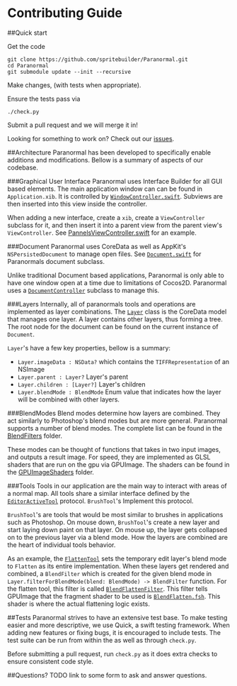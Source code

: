 Contributing Guide
==================

##Quick start

Get the code

	git clone https://github.com/spritebuilder/Paranormal.git
	cd Paranormal
	git submodule update --init --recursive
	
Make changes, (with tests when appropriate).

Ensure the tests pass via

	./check.py

Submit a pull request and we will merge it in!

Looking for something to work on? Check out our [issues](https://github.com/lukemetz/Paranormal/issues).

##Architecture
Paranormal has been developed to specifically enable additions and modifications. Bellow is a summary of aspects of our codebase.

###Graphical User Interface
Paranormal uses Interface Builder for all GUI based elements. The main application window can can be found in `Application.xib`. It is controlled by [`WindowController.swift`](Paranormal/Paranormal/WindowController.swift). Subviews are then inserted into this view inside the controller.

When adding a new interface, create a `xib`, create a `ViewController` subclass for it, and then insert it into a parent view from the parent view's `ViewController`. See [PannelsViewController.swift](Paranormal/Paranormal/Panels/PanelsViewController.swift) for an example.


###Document
Paranormal uses CoreData as well as AppKit's `NSPersistedDocument` to manage open files. See [`Document.swift`](Paranormal/Paranormal/Document.swift) for Paranormals document subclass.

Unlike traditional Document based applications, Paranormal is only able to have one window open at a time due to limitations of Cocos2D. Paranormal uses a [`DocumentController`](Paranormal/Paranormal/DocumentController.swift) subclass to manage this.

###Layers
Internally, all of paranormals tools and operations are implemented as layer combinations. The [`Layer`](Paranormal/Paranormal/DocumentModels/Layer.swift) class is the CoreData model that manages one layer. A layer contains other layers, thus forming a tree. The root node for the document can be found on the current instance of `Document`.

`Layer`'s have a few key properties, bellow is a summary:

* `Layer.imageData : NSData?` which contains the `TIFFRepresentation` of an NSImage
* `Layer.parent : Layer?` Layer's parent
* `Layer.children : [Layer?]` Layer's children
* `Layer.blendMode : BlendMode` Enum value that indicates how the layer will be combined with other layers.


###BlendModes
Blend modes determine how layers are combined. They act similarly to Photoshop's blend modes but are more general. Paranormal supports a number of blend modes. The complete list can be found in the [BlendFilters](Paranormal/Paranormal/GPUImageFilters/BlendFilters) folder.

These modes can be thought of functions that takes in two input images, and outputs a result image. For speed, they are implemented as GLSL shaders that are run on the gpu via GPUImage. The shaders can be found in the [GPUImageShaders](Paranormal/Paranormal/GPUImageShaders) folder.

###Tools
Tools in our application are the main way to interact with areas of a normal map. All tools share a similar interface defined by the [`EditorActiveTool`](Paranormal/Paranormal/Tools/EditorActiveTool.swift) protocol. `BrushTool`'s Implement this protocol.

`BrushTool`'s are tools that would be most similar to brushes in applications such as Photoshop. On mouse down, `BrushTool`'s create a new layer and start laying down paint on that layer. On mouse up, the layer gets collapsed on to the previous layer via a blend mode. How the layers are combined are the heart of individual tools behavior.

As an example, the [`FlattenTool`](Paranormal/Paranormal/Tools/BrushTools/FlattenTool.swift) sets the temporary edit layer's blend mode to `Flatten` as its entire implementation. When these layers get rendered and combined, a `BlendFilter` which is created for the given blend mode in `Layer.filterForBlendMode(blend: BlendMode) -> BlendFilter` function. For the flatten tool, this filter is called [`BlendFlattenFilter`](Paranormal/Paranormal/GPUImageFilters/BlendFilters/BlendFlattenFilter.swift). This filter tells GPUImage that the fragment shader to be used is [`BlendFlatten.fsh`](Paranormal/Paranormal/GPUImageShaders/BlendFlatten.fsh). This shader is where the actual flattening logic exists.

##Tests
Paranormal strives to have an extensive test base. To make testing easier and more descriptive, we use Quick, a swift testing framework. When adding new features or fixing bugs, it is encouraged to include tests. The test suite can be run from within the as well as through `check.py`.

Before submitting a pull request, run `check.py` as it does extra checks to ensure consistent code style.

##Questions?
TODO link to some form to ask and answer questions.